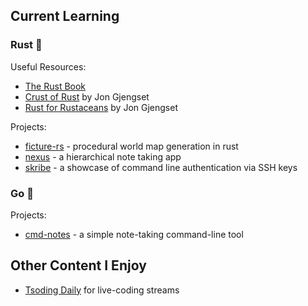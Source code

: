 ## Current Learning
### Rust :crab:
Useful Resources:
- [The Rust Book]
- [Crust of Rust] by Jon Gjengset
- [Rust for Rustaceans] by Jon Gjengset

Projects:
- [ficture-rs] - procedural world map generation in rust
- [nexus] - a hierarchical note taking app
- [skribe] - a showcase of command line authentication via SSH keys

### Go :hamster:
Projects:
- [cmd-notes] -  a simple note-taking command-line tool

## Other Content I Enjoy
- [Tsoding Daily] for live-coding streams

[Crust of Rust]: https://youtube.com/playlist?list=PLqbS7AVVErFiWDOAVrPt7aYmnuuOLYvOa
[Rust for Rustaceans]: https://nostarch.com/rust-rustaceans
[The Rust Book]: https://doc.rust-lang.org/book
[ficture-rs]: https://github.com/mengistristen/ficture-rs
[nexus]: https://github.com/mengistristen/nexus
[skribe]: https://github.com/mengistristen/skribe
[cmd-notes]: https://github.com/mengistristen/cmd-notes
[Tsoding Daily]: https://www.youtube.com/tsoding
